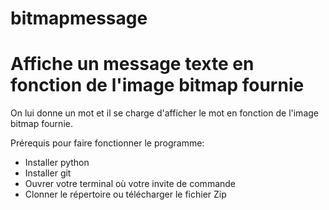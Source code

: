 # bitmapmessage

# Affiche un message texte en fonction de l'image bitmap fournie

On lui donne un mot et il se charge d'afficher le mot en fonction de l'image bitmap fournie.

Prérequis pour faire fonctionner le programme:

- Installer python 
- Installer git 
- Ouvrer votre terminal où votre invite de commande
- Clonner le répertoire ou télécharger le fichier Zip

